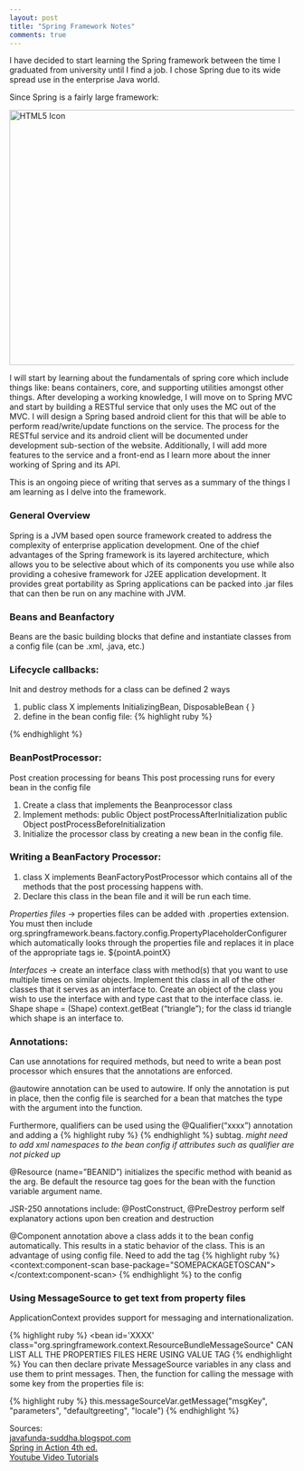 ```yaml
---
layout: post
title: "Spring Framework Notes"
comments: true
---
```


I have decided to start learning the Spring framework between the time I graduated from university until I find a job. I chose Spring due to its wide spread use in the enterprise Java world. 

Since Spring is a fairly large framework:   


<img src="{{ site.assets }}/spring_overview.jpg" alt="HTML5 Icon" style="width:800px;height:450px;">  


I will start by learning about the fundamentals of spring core which include things like: beans containers, core, and supporting utilities amongst other things. After developing a working knowledge, I will move on to Spring MVC and start by building a RESTful service that only uses the MC out of the MVC. I will design a Spring based android client for this that will be able to perform read/write/update functions on the service. The process for the RESTful service and its android client will be documented under development sub-section of the website. Additionally, I will add more features to the service and a front-end as I learn more about the inner working of Spring and its API.

This is an ongoing piece of writing that serves as a summary of the things I am learning as I delve into the framework.

### General Overview
Spring is a JVM based open source framework created to address the complexity of enterprise application development. One of the chief advantages of the Spring framework is its layered architecture, which allows you to be selective about which of its components you use while also providing a cohesive framework for J2EE application development. It provides great portability as Spring applications can be packed into .jar files that can then be run on any machine with JVM. 



### Beans and Beanfactory
Beans are the basic building blocks that define and instantiate classes from a config file (can be .xml, .java, etc.)


### Lifecycle callbacks:
Init and destroy methods for a class can be defined 2 ways  
1. public class X implements InitializingBean, DisposableBean { }  
2. define in the bean config file:
{% highlight ruby %}
  <bean id ='X' class ='Y' initmethod = 'initmethod' destroy-method='dest-method'>
 {% endhighlight %}


### BeanPostProcessor:
Post creation processing for beans
This post processing runs for every bean in the config file
1. Create a class that implements the Beanprocessor class
2. Implement methods: public Object postProcessAfterInitialization
public Object postProcessBeforeInitialization 
3. Initialize the processor class by creating a new bean in the config file.

### Writing a BeanFactory Processor:
1. class X implements BeanFactoryPostProcessor which contains all of the methods that the post processing happens with. 
2. Declare this class in the bean file and it will be run each time.

*Properties files* → properties files can be added with .properties extension. You must then include org.springframework.beans.factory.config.PropertyPlaceholderConfigurer which automatically looks through the properties file and replaces it in place of the appropriate tags ie. ${pointA.pointX}

*Interfaces* → create an interface class with method(s) that you want to use multiple times on similar objects. Implement this class in all of the other classes that it serves as an interface to. Create an object of the class you wish to use the interface with and type cast that to the interface class.
ie. Shape shape = (Shape) context.getBeat (“triangle”); for the class id triangle which shape is an interface to. 


### Annotations:

Can use annotations for required methods, but need to write a bean post processor which ensures that the annotations are enforced. 

@autowire annotation can be used to autowire. If only the annotation is put in place, then the config file is searched for a bean that matches the type with the argument into the function.

Furthermore, qualifiers can be used using the @Qualifier(“xxxx”) annotation and adding a 
{% highlight ruby %} <qualifier  value='xxxx'> {% endhighlight %} subtag.
*might need to add xml namespaces to the bean config if attributes such as qualifier are not picked up*

@Resource (name=”BEANID”) initializes the specific method with beanid as the arg. 
Be default the resource tag goes for the bean with the function variable argument name. 

JSR-250 annotations include: @PostConstruct, @PreDestroy perform self explanatory actions upon ben creation and destruction

@Component annotation above a class adds it to the bean config automatically. This results in a static behavior of the class. This is an advantage of using config file. 
Need to add the tag {% highlight ruby %} <context:component-scan base-package="SOMEPACKAGETOSCAN"></context:component-scan> {% endhighlight %} to the config 


### Using MessageSource to get text from property files
ApplicationContext provides support for messaging and internationalization. 

{% highlight ruby %}
<bean id='XXXX' class="org.springframework.context.ResourceBundleMessageSource"
  <property name="basenames">
     <list>
      	CAN LIST ALL THE PROPERTIES FILES HERE USING VALUE TAG
     </list>
  </property>
</bean>
{% endhighlight %} 
You can then declare private MessageSource variables in any class and use them to print messages. Then, the function for calling the message with some key from the properties file is: 

{% highlight ruby %} this.messageSourceVar.getMessage("msgKey", "parameters", "defaultgreeting", "locale")
{% endhighlight %} 

Sources:  
 [javafunda-suddha.blogspot.com](http://javafunda-suddha.blogspot.com/2012/07/spring-framework-interview-questions.html
"amazon")  
 [Spring in Action 4th ed.](https://www.amazon.com/Spring-Action-Craig-Walls/dp/161729120X/m "amazon")  
[Youtube Video Tutorials](
https://www.youtube.com/playlist?list=PLC97BDEFDCDD169D7 "youtube")
